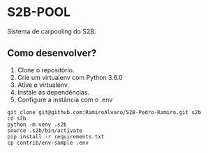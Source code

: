 # S2B-POOL

Sistema de carpooling do S2B.

## Como desenvolver?
 
1. Clone o repositório.
2. Crie um virtualenv com Python 3.6.0
3. Ative o virtualenv.
4. Instale as dependências.
5. Configure a instância com o .env

```console
git clone git@github.com:RamiroAlvaro/S2B-Pedro-Ramiro.git s2b
cd s2b
python -m venv .s2b
source .s2b/bin/activate
pip install -r requirements.txt
cp contrib/env-sample .env
```